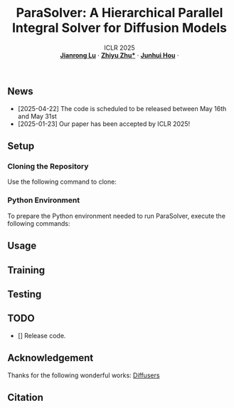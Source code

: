 
<br />
<p align="center">
  <h1 align="center">ParaSolver: A Hierarchical Parallel Integral Solver for Diffusion Models </h1>

  <p align="center">
  ICLR 2025
    <br />
    <a href="https://scholar.google.com/citations?user=k-oe9TUAAAAJ&hl=zh-CN"><strong>Jianrong Lu</strong></a>
    ·
    <a href="https://scholar.google.com/citations?user=d1L0KkoAAAAJ&hl=en"><strong>Zhiyu Zhu*</strong></a>
    ·
    <a href="https://sites.google.com/site/junhuihoushomepage/"><strong>Junhui Hou</strong></a>
    ·
  </p>


</p>
<br />




## News
- [2025-04-22] The code is scheduled to be released between May 16th and May 31st
- [2025-01-23] Our paper has been accepted by ICLR 2025!

## Setup

### Cloning the Repository
Use the following command to clone:



### Python Environment
To prepare the Python environment needed to run ParaSolver, execute the following commands:


## Usage


## Training

## Testing


## TODO

- [] Release  code.


## Acknowledgement
Thanks for the following wonderful works: [Diffusers](https://huggingface.co/docs/diffusers/index)

## Citation
```

```
